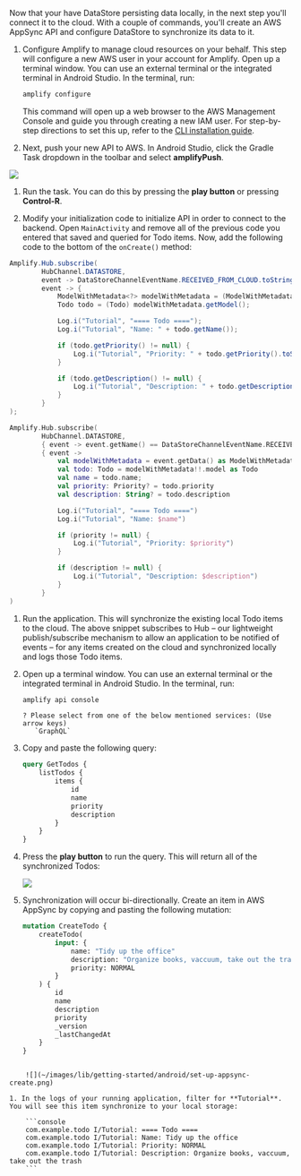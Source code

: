 Now that your have DataStore persisting data locally, in the next step you'll connect it to the cloud. With a couple of commands, you'll create an AWS AppSync API and configure DataStore to synchronize its data to it.

1. Configure Amplify to manage cloud resources on your behalf. This step will configure a new AWS user in your account for Amplify. Open up a terminal window. You can use an external terminal or the integrated terminal in Android Studio. In the terminal, run:

    ```bash
    amplify configure
    ```

   This command will open up a web browser to the AWS Management Console and guide you through creating a new IAM user. For step-by-step directions to set this up, refer to the [CLI installation guide](~/cli/start/install.md).

1. Next, push your new API to AWS. In Android Studio, click the Gradle Task dropdown in the toolbar and select **amplifyPush**.

  ![](~/images/lib/getting-started/android/set-up-android-studio-run-task-dropdown-amplifyPush.png)

1. Run the task. You can do this by pressing the **play button** or pressing **Control-R**.

1. Modify your initialization code to initialize API in order to connect to the backend. Open `MainActivity` and remove all of the previous code you entered that saved and queried for Todo items. Now, add the following code to the bottom of the `onCreate()` method:

  <amplify-block-switcher>
  <amplify-block name="Java">
  
  ```java
  Amplify.Hub.subscribe(
          HubChannel.DATASTORE,
          event -> DataStoreChannelEventName.RECEIVED_FROM_CLOUD.toString().equals(event.getName()),
          event -> {
              ModelWithMetadata<?> modelWithMetadata = (ModelWithMetadata<?>) event.getData();
              Todo todo = (Todo) modelWithMetadata.getModel();

              Log.i("Tutorial", "==== Todo ====");
              Log.i("Tutorial", "Name: " + todo.getName());

              if (todo.getPriority() != null) {
                  Log.i("Tutorial", "Priority: " + todo.getPriority().toString());
              }

              if (todo.getDescription() != null) {
                  Log.i("Tutorial", "Description: " + todo.getDescription());
              }
          }
  );
  ```

  </amplify-block>

  <amplify-block name="Kotlin">

  ```kotlin
  Amplify.Hub.subscribe(
          HubChannel.DATASTORE,
          { event -> event.getName() == DataStoreChannelEventName.RECEIVED_FROM_CLOUD.toString() },
          { event ->
              val modelWithMetadata = event.getData() as ModelWithMetadata<*>?
              val todo: Todo = modelWithMetadata!!.model as Todo
              val name = todo.name;
              val priority: Priority? = todo.priority
              val description: String? = todo.description

              Log.i("Tutorial", "==== Todo ====")
              Log.i("Tutorial", "Name: $name")

              if (priority != null) {
                  Log.i("Tutorial", "Priority: $priority")
              }

              if (description != null) {
                  Log.i("Tutorial", "Description: $description")
              }
          }
  )
  ```

  </amplify-block>
  </amplify-block-switcher>

1. Run the application. This will synchronize the existing local Todo items to the cloud. The above snippet subscribes to Hub – our lightweight publish/subscribe mechanism to allow an application to be notified of events – for any items created on the cloud and synchronized locally and logs those Todo items. 

1. Open up a terminal window. You can use an external terminal or the integrated terminal in Android Studio. In the terminal, run:

   ```bash
   amplify api console
   ```

   ```console
   ? Please select from one of the below mentioned services: (Use arrow keys)
      `GraphQL`
   ```

1. Copy and paste the following query:

    ```graphql
    query GetTodos {
        listTodos {
            items {
                id
                name
                priority
                description
            }
        }
    }
    ```

1. Press the **play button** to run the query. This will return all of the synchronized Todos:

    ![](~/images/lib/getting-started/android/set-up-appsync-query.png)

1. Synchronization will occur bi-directionally. Create an item in AWS AppSync by copying and pasting the following mutation:

    ```graphql
    mutation CreateTodo {
        createTodo(
            input: {
                name: "Tidy up the office"
                description: "Organize books, vaccuum, take out the trash"
                priority: NORMAL
            }
        ) {
            id
            name
            description
            priority
            _version
            _lastChangedAt
        }
    }
```

    ![](~/images/lib/getting-started/android/set-up-appsync-create.png)

1. In the logs of your running application, filter for **Tutorial**. You will see this item synchronize to your local storage:

    ```console
    com.example.todo I/Tutorial: ==== Todo ====
    com.example.todo I/Tutorial: Name: Tidy up the office
    com.example.todo I/Tutorial: Priority: NORMAL
    com.example.todo I/Tutorial: Description: Organize books, vaccuum, take out the trash
    ```
